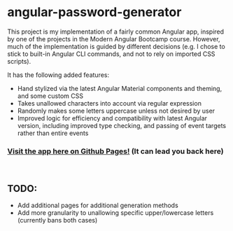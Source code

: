 # angular-password-generator
 
This project is my implementation of a fairly common Angular app, inspired by one of the projects in the Modern Angular Bootcamp course. However, much of the implementation is guided by different decisions (e.g. I chose to stick to built-in Angular CLI commands, and not to rely on imported CSS scripts).

It has the following added features:

- Hand stylized via the latest Angular Material components and theming, and some custom CSS
- Takes unallowed characters into account via regular expression
- Randomly makes some letters uppercase unless not desired by user
- Improved logic for efficiency and compatibility with latest Angular version, including improved type checking, and passing of event targets rather than entire events

### [Visit the app here on Github Pages!](https://arami265.github.io/angular-password-generator/) (It can lead you back here)
<br>

## TODO:
- Add additional pages for additional generation methods
- Add more granularity to unallowing specific upper/lowercase letters (currently bans both cases)
